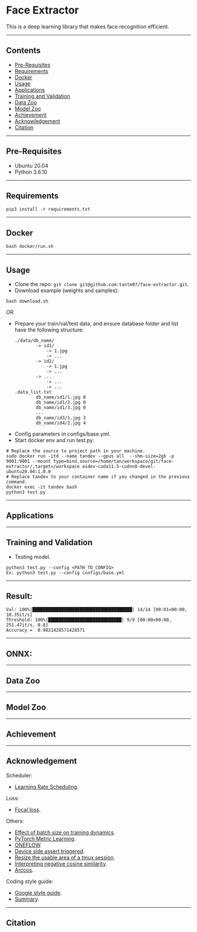 # Face Extractor #
This is a deep learning library that makes face recognition efficient.

****
## Contents
* [Pre-Requisites](#markdown-header-pre-requisites)
* [Requirements](#markdown-header-requirements)
* [Docker](#markdown-header-docker)
* [Usage](#markdown-header-usage)
* [Applications](#markdown-header-applications)
* [Training and Validation](#markdown-header-training-and-validation)
* [Data Zoo](#markdown-header-data-zoo)
* [Model Zoo](#markdown-header-model-zoo)
* [Achievement](#markdown-header-achievement)
* [Acknowledgement](#markdown-header-acknowledgement)
* [Citation](#markdown-header-citation)

****
## Pre-Requisites

* Ubuntu 20.04
* Python 3.6.10

****
## Requirements
```
pip3 install -r requirements.txt
```

****
## Docker
```
bash docker/run.sh
```

****
## Usage

* Clone the repo: `git clone git@github.com:tantm97/face-extractor.git`.
* Download example (weights and samples):
```
bash download.sh
```
OR
* Prepare your train/val/test data, and ensure database folder and list have the following structure:
  ```
  ./data/db_name/
          -> id1/
              -> 1.jpg
              -> ...
          -> id2/
              -> 1.jpg
              -> ...
          -> ...
              -> ...
              -> ...
  .data_list.txt
          db_name/id1/1.jpg 0
          db_name/id1/2.jpg 0
          db_name/id1/3.jpg 0
          ...
          db_name/id3/1.jpg 3
          db_name/id4/2.jpg 4
  ```
* Config parameters in configs/base.yml.
* Start docker env and run test.py:
```
# Replace the source to project path in your machine.
sudo docker run -itd --name tandev --gpus all  --shm-size=2gb -p 9001:9001 --mount type=bind,source=/home/tan/workspace/git/face-extractor/,target=/workspace aidev-cuda11.5-cudnn8-devel-ubuntu20.04:1.0.0
# Replace tandev to your container name if you changed in the previous command.
docker exec -it tandev bash
python3 test.py
```

****
## Applications

****
## Training and Validation
* Testing model.
```
python3 test.py --config <PATH_TO_CONFIG>
Ex: python3 test.py --config configs/base.yml
```

****
## Result:
```
Val: 100%|██████████████████████████████████████| 14/14 [00:01<00:00, 10.35it/s]
Threshold: 100%|████████████████████████████| 9/9 [00:00<00:00, 251.47it/s, 0.8]
Accuracy =  0.9821428571428571
```

****
## ONNX:

****
## Data Zoo

****
## Model Zoo

****
## Achievement

****
## Acknowledgement

Scheduler:

* [Learning Rate Scheduling](https://www.kaggle.com/isbhargav/guide-to-pytorch-learning-rate-scheduling).

Loss:

* [Focal loss](https://phamdinhkhanh.github.io/2020/08/23/FocalLoss.html).

Others:

* [Effect of batch size on training dynamics](https://medium.com/mini-distill/effect-of-batch-size-on-training-dynamics-21c14f7a716e).
* [PyTorch Metric Learning](https://kevinmusgrave.github.io/pytorch-metric-learning/regularizers/#regularfaceregularizer).
* [ONEFLOW](https://chowdera.com/2021/03/20210303193428334W.html).
* [Device side assert triggered](https://programmerah.com/solved-runtimeerror-cuda-error-device-side-assert-triggered-30474/).
* [Resize the usable area of a tmux session](https://superuser.com/questions/880497/how-do-i-resize-the-usable-area-of-a-tmux-session).
* [Interpreting negative cosine similarity](https://stats.stackexchange.com/questions/198810/interpreting-negative-cosine-similarity).
* [Arccos](https://www.mathopenref.com/arccos.html).

Coding style guide:

* [Google style guide](https://google.github.io/styleguide/pyguide.html).
* [Summary](https://gist.github.com/lneeraj97/8f617b1f67434b11a9f491f8b202eda9).

****
## Citation
